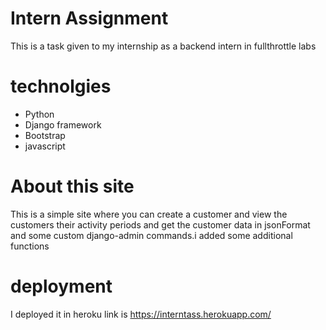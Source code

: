 # Intern Assignment

This is a task given to my internship as a backend intern in fullthrottle labs

# technolgies

* Python 
* Django framework
* Bootstrap
* javascript

# About this site


This is a simple site where you can create a customer and view the customers their activity periods and get the customer data in jsonFormat and some custom django-admin commands.i added some additional functions 

# deployment

I deployed it in heroku link is https://interntass.herokuapp.com/

